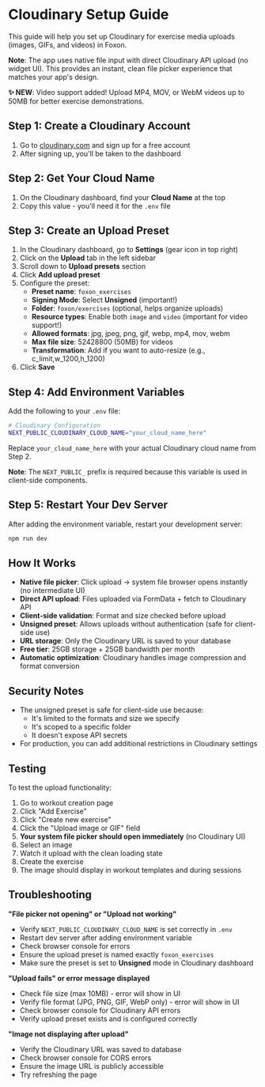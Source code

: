 # Cloudinary Setup Guide

This guide will help you set up Cloudinary for exercise media uploads (images, GIFs, and videos) in Foxon.

**Note**: The app uses native file input with direct Cloudinary API upload (no widget UI). This provides an instant, clean file picker experience that matches your app's design.

**✨ NEW**: Video support added! Upload MP4, MOV, or WebM videos up to 50MB for better exercise demonstrations.

## Step 1: Create a Cloudinary Account

1. Go to [cloudinary.com](https://cloudinary.com) and sign up for a free account
2. After signing up, you'll be taken to the dashboard

## Step 2: Get Your Cloud Name

1. On the Cloudinary dashboard, find your **Cloud Name** at the top
2. Copy this value - you'll need it for the `.env` file

## Step 3: Create an Upload Preset

1. In the Cloudinary dashboard, go to **Settings** (gear icon in top right)
2. Click on the **Upload** tab in the left sidebar
3. Scroll down to **Upload presets** section
4. Click **Add upload preset**
5. Configure the preset:
   - **Preset name**: `foxon_exercises`
   - **Signing Mode**: Select **Unsigned** (important!)
   - **Folder**: `foxon/exercises` (optional, helps organize uploads)
   - **Resource types**: Enable both `image` and `video` (important for video support!)
   - **Allowed formats**: jpg, jpeg, png, gif, webp, mp4, mov, webm
   - **Max file size**: 52428800 (50MB) for videos
   - **Transformation**: Add if you want to auto-resize (e.g., c_limit,w_1200,h_1200)
6. Click **Save**

## Step 4: Add Environment Variables

Add the following to your `.env` file:

```bash
# Cloudinary Configuration
NEXT_PUBLIC_CLOUDINARY_CLOUD_NAME="your_cloud_name_here"
```

Replace `your_cloud_name_here` with your actual Cloudinary cloud name from Step 2.

**Note**: The `NEXT_PUBLIC_` prefix is required because this variable is used in client-side components.

## Step 5: Restart Your Dev Server

After adding the environment variable, restart your development server:

```bash
npm run dev
```

## How It Works

- **Native file picker**: Click upload → system file browser opens instantly (no intermediate UI)
- **Direct API upload**: Files uploaded via FormData + fetch to Cloudinary API
- **Client-side validation**: Format and size checked before upload
- **Unsigned preset**: Allows uploads without authentication (safe for client-side use)
- **URL storage**: Only the Cloudinary URL is saved to your database
- **Free tier**: 25GB storage + 25GB bandwidth per month
- **Automatic optimization**: Cloudinary handles image compression and format conversion

## Security Notes

- The unsigned preset is safe for client-side use because:
  - It's limited to the formats and size we specify
  - It's scoped to a specific folder
  - It doesn't expose API secrets
- For production, you can add additional restrictions in Cloudinary settings

## Testing

To test the upload functionality:

1. Go to workout creation page
2. Click "Add Exercise"
3. Click "Create new exercise"
4. Click the "Upload image or GIF" field
5. **Your system file picker should open immediately** (no Cloudinary UI)
6. Select an image
7. Watch it upload with the clean loading state
8. Create the exercise
9. The image should display in workout templates and during sessions

## Troubleshooting

**"File picker not opening" or "Upload not working"**
- Verify `NEXT_PUBLIC_CLOUDINARY_CLOUD_NAME` is set correctly in `.env`
- Restart dev server after adding environment variable
- Check browser console for errors
- Ensure the upload preset is named exactly `foxon_exercises`
- Make sure the preset is set to **Unsigned** mode in Cloudinary dashboard

**"Upload fails" or error message displayed**
- Check file size (max 10MB) - error will show in UI
- Verify file format (JPG, PNG, GIF, WebP only) - error will show in UI
- Check browser console for Cloudinary API errors
- Verify upload preset exists and is configured correctly

**"Image not displaying after upload"**
- Verify the Cloudinary URL was saved to database
- Check browser console for CORS errors
- Ensure the image URL is publicly accessible
- Try refreshing the page